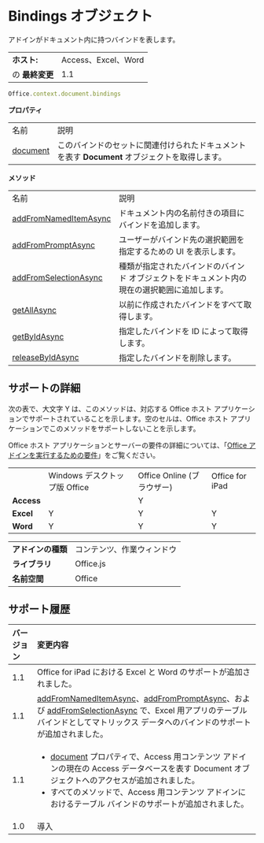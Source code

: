 
# <a name="bindings-object"></a>Bindings オブジェクト
アドインがドキュメント内に持つバインドを表します。

|||
|:-----|:-----|
|**ホスト:**|Access、Excel、Word|
|の **最終変更**|1.1|

```js
Office.context.document.bindings
```


**プロパティ**

|||
|:-----|:-----|
|名前|説明|
|[document](../../reference/shared/bindings.document.md)|このバインドのセットに関連付けられたドキュメントを表す **Document** オブジェクトを取得します。|

**メソッド**

|||
|:-----|:-----|
|名前|説明|
|[addFromNamedItemAsync](../../reference/shared/bindings.addfromnameditemasync.md)|ドキュメント内の名前付きの項目にバインドを追加します。|
|[addFromPromptAsync](../../reference/shared/bindings.addfrompromptasync.md)|ユーザーがバインド先の選択範囲を指定するための UI を表示します。|
|[addFromSelectionAsync](../../reference/shared/bindings.addfromselectionasync.md)|種類が指定されたバインドのバインド オブジェクトをドキュメント内の現在の選択範囲に追加します。|
|[getAllAsync](../../reference/shared/bindings.getallasync.md)|以前に作成されたバインドをすべて取得します。|
|[getByIdAsync](../../reference/shared/bindings.getbyidasync.md)|指定したバインドを ID によって取得します。|
|[releaseByIdAsync](../../reference/shared/bindings.releasebyidasync.md)|指定したバインドを削除します。|

## <a name="support-details"></a>サポートの詳細


次の表で、大文字 Y は、このメソッドは、対応する Office ホスト アプリケーションでサポートされていることを示します。空のセルは、Office ホスト アプリケーションでこのメソッドをサポートしないことを示します。

Office ホスト アプリケーションとサーバーの要件の詳細については、「[Office アドインを実行するための要件](../../docs/overview/requirements-for-running-office-add-ins.md)」をご覧ください。


|||||
|:-----|:-----|:-----|:-----|
||Windows デスクトップ版 Office|Office Online (ブラウザー)|Office for iPad|
|**Access**||Y||
|**Excel**|Y|Y|Y|
|**Word**|Y|Y|Y|

|||
|:-----|:-----|
|**アドインの種類**|コンテンツ、作業ウィンドウ|
|**ライブラリ**|Office.js|
|**名前空間**|Office|

## <a name="support-history"></a>サポート履歴



|**バージョン**|**変更内容**|
|:-----|:-----|
|1.1|Office for iPad における Excel と Word のサポートが追加されました。|
|1.1|[addFromNamedItemAsync](../../reference/shared/bindings.addfromnameditemasync.md)、[addFromPromptAsync](../../reference/shared/bindings.addfrompromptasync.md)、および [addFromSelectionAsync](../../reference/shared/bindings.addfromselectionasync.md) で、Excel 用アプリのテーブル バインドとしてマトリックス データへのバインドのサポートが追加されました。|
|1.1|<ul><li><a href="8fa0cb4a-fad1-4f2e-9a7e-5f7aa7789eca.htm">document</a> プロパティで、Access 用コンテンツ アドインの現在の Access データベースを表す <span class="keyword">Document</span> オブジェクトへのアクセスが追加されました。</li><li>すべてのメソッドで、Access 用コンテンツ アドインにおけるテーブル バインドのサポートが追加されました。 </li></ul>|
|1.0|導入|
